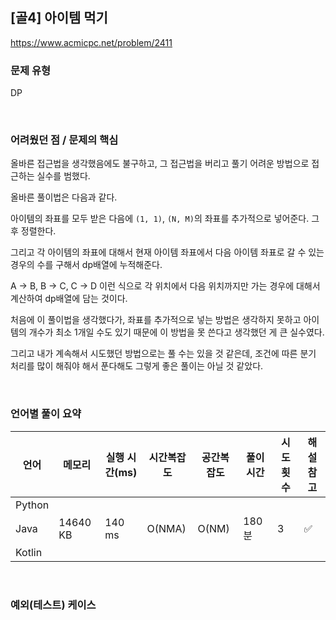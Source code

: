 ## [골4] 아이템 먹기

https://www.acmicpc.net/problem/2411

### 문제 유형

DP

<br>

### 어려웠던 점 / 문제의 핵심

올바른 접근법을 생각했음에도 불구하고, 그 접근법을 버리고 풀기 어려운 방법으로 접근하는 실수를 범했다.

올바른 풀이법은 다음과 같다.

아이템의 좌표를 모두 받은 다음에 `(1, 1)`, `(N, M)`의 좌표를 추가적으로 넣어준다. 그 후 정렬한다.

그리고 각 아이템의 좌표에 대해서 현재 아이템 좌표에서 다음 아이템 좌표로 갈 수 있는 경우의 수를 구해서 dp배열에 누적해준다.

A → B, B → C, C → D 이런 식으로 각 위치에서 다음 위치까지만 가는 경우에 대해서 계산하여 dp배열에 담는 것이다.

처음에 이 풀이법을 생각했다가, 좌표를 추가적으로 넣는 방법은 생각하지 못하고 아이템의 개수가 최소 1개일 수도 있기 때문에 이 방법을 못 쓴다고 생각했던 게 큰 실수였다.

그리고 내가 계속해서 시도했던 방법으로는 풀 수는 있을 것 같은데, 조건에 따른 분기 처리를 많이 해줘야 해서 푼다해도 그렇게 좋은 풀이는 아닐 것 같았다.

<br>

### 언어별 풀이 요약

| 언어   | 메모리   | 실행 시간(ms) | 시간복잡도 | 공간복잡도 | 풀이 시간 | 시도 횟수 | 해설 참고          |
| ------ | -------- | ------------- | ---------- | ---------- | --------- | --------- | ------------------ |
| Python |          |               |            |            |           |           |                    |
| Java   | 14640 KB | 140 ms        | O(NMA)     | O(NM)      | 180분     | 3         | :white_check_mark: |
| Kotlin |          |               |            |            |           |           |                    |

<br>

### 예외(테스트) 케이스

```
```

